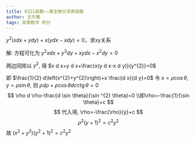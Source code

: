 ```yaml
---
title: 0321高数——凑全微分求原函数
author: 王尔雅
tags: 高等数学 积分
---
```




$y^{2}(x d x+y d y)+x(y d x-x d y)=0$，求xy关系

<!--more-->



解: 方程可化为 $y^{2} x d x+y^{3} d y+x y d x-x^{2} d y=0$ 

两边同除以 $y^{2}$, 得 $x d x+y d x+\frac{x(y d x-x d y)}{y^{2}}=0$ 

即 $\frac{1}{2} d\left(x^{2}+y^{2}\right)+x \frac{d x}{d y}=0$
令 $x=\rho \cos \theta, y=\rho \sin \theta$, 则
$\rho d \rho+\rho \cos \theta d c \operatorname{ctg} \theta=0$
$$
\rho d \rho-\frac{d \sin \theta}{\sin ^{2} \theta}=0
\\即\rho=-\frac{1}{\sin \theta}+c
$$
$$
代入得, \rho=-\frac{\rho}{y}+c
$$
$$
\rho^{2}(y+1)^{2}=c^{2} y^{2}
$$
故 $\left(x^{2}+y^{2}\right)\left(y^{2}+1\right)^{2}=c^{2} y^{2}$